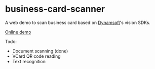 # business-card-scanner

A web demo to scan business card based on [Dynamsoft](https://www.dynamsoft.com/)'s vision SDKs.

[Online demo](https://tony-xlh.github.io/business-card-scanner/)

Todo:

* Document scanning (done)
* VCard QR code reading
* Text recognition



